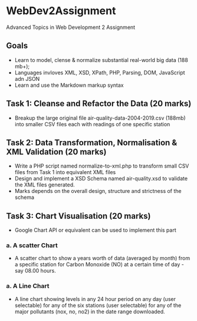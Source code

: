 # WebDev2Assignment
Advanced Topics in Web Development 2 Assignment

## Goals
- Learn to model, clense & normalize substantial real-world big data (188 mb+);
- Languages invloves XML, XSD, XPath, PHP, Parsing, DOM, JavaScript adn JSON
- Learn and use the Markdown markup syntax

## Task 1: Cleanse and Refactor the Data (20 marks)
- Breakup the large original file air-quality-data-2004-2019.csv (188mb) into smaller CSV files each with readings of one specific station

## Task 2: Data Transformation, Normalisation & XML Validation (20 marks)
- Write a PHP script named normalize-to-xml.php to transform small CSV files from Task 1 into equivalent XML files
- Design and implement a XSD Schema named air-quality.xsd to validate the XML files generated.
- Marks depends on the overall design, structure and strictness of the schema

## Task 3: Chart Visualisation (20 marks)
- Google Chart API or equivalent can be used to implement this part
### a. A scatter Chart
- A scatter chart to show a years worth of data (averaged by month) from a specific station for Carbon Monoxide (NO) at a certain time of day - say 08.00 hours.

### a. A Line Chart
- A line chart showing levels in any 24 hour period on any day (user selectable) for any of the six stations (user selectable) for any of the major pollutants (nox, no, no2) in the date range downloaded.